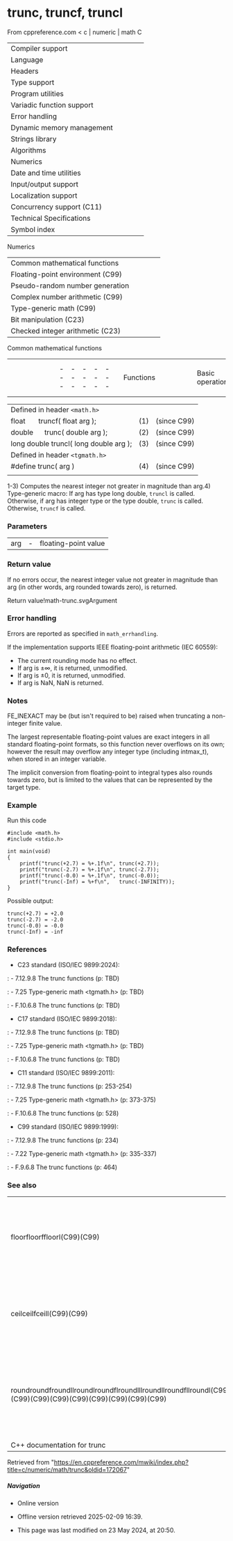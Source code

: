 # trunc, truncf, truncl

From cppreference.com
< c‎ | numeric‎ | math
 C

|  |  |  |  |  |
| --- | --- | --- | --- | --- |
| Compiler support | | | | |
| Language | | | | |
| Headers | | | | |
| Type support | | | | |
| Program utilities | | | | |
| Variadic function support | | | | |
| Error handling | | | | |
| Dynamic memory management | | | | |
| Strings library | | | | |
| Algorithms | | | | |
| Numerics | | | | |
| Date and time utilities | | | | |
| Input/output support | | | | |
| Localization support | | | | |
| Concurrency support (C11) | | | | |
| Technical Specifications | | | | |
| Symbol index | | | | |

 Numerics

|  |  |  |  |  |
| --- | --- | --- | --- | --- |
| Common mathematical functions | | | | |
| Floating-point environment (C99) | | | | |
| Pseudo-random number generation | | | | |
| Complex number arithmetic (C99) | | | | |
| Type-generic math (C99) | | | | |
| Bit manipulation (C23) | | | | |
| Checked integer arithmetic (C23) | | | | |

 Common mathematical functions

|  |  |  |  |  |  |  |  |  |  |  |  |  |  |  |  |  |  |  |  |  |  |  |  |  |  |  |  |  |  |  |  |  |  |  |  |  |  |  |  |  |  |  |  |  |  |  |  |  |  |  |  |  |  |  |  |  |  |  |  |  |  |  |  |  |  |  |  |  |  |  |  |  |  |  |  |  |  |  |  |  |  |  |  |  |  |  |  |  |  |  |  |  |  |  |  |  |  |  |  |  |  |  |  |  |  |  |  |  |  |  |  |  |  |  |  |  |  |  |  |  |  |  |  |  |  |  |  |  |  |  |  |  |  |  |  |  |  |  |  |  |  |  |  |  |  |  |  |  |  |  |  |  |  |  |  |  |  |  |  |  |  |  |  |  |  |  |  |  |  |  |  |  |  |  |  |  |  |  |  |  |  |  |  |  |  |  |  |  |  |  |  |  |  |  |  |  |  |  |  |  |  |  |  |  |  |  |  |  |  |  |  |  |  |  |  |  |  |  |  |  |  |  |  |  |  |  |  |  |  |  |  |  |  |  |  |  |  |  |  |  |  |  |  |  |  |  |  |  |  |  |  |  |  |  |  |  |  |  |  |  |  |  |  |  |  |  |  |  |  |  |  |  |  |  |  |  |  |  |  |  |  |  |  |  |  |  |  |  |  |  |  |  |  |  |  |  |  |  |  |  |  |  |  |  |  |  |  |  |  |  |  |  |  |  |  |  |  |  |  |  |  |  |  |  |  |  |  |  |  |  |  |  |  |  |  |  |  |  |  |  |  |  |  |  |  |  |  |  |  |  |  |  |  |  |  |  |  |  |  |  |  |  |  |  |  |  |  |  |  |  |  |  |  |  |  |  |  |  |  |  |  |  |  |  |  |  |  |  |  |  |  |  |  |  |  |  |  |  |  |  |  |  |  |  |  |  |  |  |  |  |  |  |  |  |  |  |  |  |  |  |  |  |  |  |  |  |  |  |  |  |  |  |  |  |  |  |  |  |  |  |  |  |  |  |  |  |  |  |  |  |  |  |  |  |  |  |  |  |  |  |  |  |  |  |  |  |  |  |  |  |  |  |  |  |  |  |  |  |  |  |  |  |  |  |  |  |  |  |  |  |  |  |  |  |  |  |  |  |  |  |  |  |  |  |  |  |  |  |  |  |  |  |  |  |  |  |  |  |  |  |  |  |  |  |  |  |  |  |  |  |  |  |  |  |  |  |  |  |  |  |  |  |  |  |  |  |  |  |  |  |  |  |  |  |  |  |  |  |  |  |  |  |  |  |  |  |  |  |  |  |  |  |  |  |  |  |  |  |  |  |  |  |  |  |  |  |  |  |  |  |  |  |  |  |  |  |  |  |  |  |  |  |  |  |  |  |  |  |  |  |  |  |  |  |  |  |  |  |  |  |  |  |  |  |  |  |  |  |  |  |  |  |  |  |  |  |  |  |  |  |  |  |  |  |  |  |  |  |  |  |  |  |  |  |  |  |  |  |  |  |  |  |  |  |  |  |  |  |  |  |  |  |  |  |  |  |  |  |  |  |  |  |  |  |  |  |  |  |  |  |  |  |  |  |  |  |  |  |  |  |  |  |  |  |  |  |  |  |  |  |  |  |  |  |  |  |  |  |  |  |  |  |  |  |  |  |  |  |  |  |  |  |  |  |  |  |  |  |  |  |  |  |  |  |  |  |  |  |  |  |  |  |  |  |  |  |  |  |  |  |  |  |  |  |  |  |  |  |  |  |  |  |  |  |  |  |  |  |  |  |  |  |  |  |  |  |  |  |  |  |  |  |  |  |  |  |  |  |  |  |  |  |  |  |  |  |  |  |  |  |  |  |  |  |  |  |  |  |  |  |  |  |  |  |  |  |  |  |  |  |  |  |  |  |  |  |  |  |  |  |  |  |  |  |  |  |  |  |
| --- | --- | --- | --- | --- | --- | --- | --- | --- | --- | --- | --- | --- | --- | --- | --- | --- | --- | --- | --- | --- | --- | --- | --- | --- | --- | --- | --- | --- | --- | --- | --- | --- | --- | --- | --- | --- | --- | --- | --- | --- | --- | --- | --- | --- | --- | --- | --- | --- | --- | --- | --- | --- | --- | --- | --- | --- | --- | --- | --- | --- | --- | --- | --- | --- | --- | --- | --- | --- | --- | --- | --- | --- | --- | --- | --- | --- | --- | --- | --- | --- | --- | --- | --- | --- | --- | --- | --- | --- | --- | --- | --- | --- | --- | --- | --- | --- | --- | --- | --- | --- | --- | --- | --- | --- | --- | --- | --- | --- | --- | --- | --- | --- | --- | --- | --- | --- | --- | --- | --- | --- | --- | --- | --- | --- | --- | --- | --- | --- | --- | --- | --- | --- | --- | --- | --- | --- | --- | --- | --- | --- | --- | --- | --- | --- | --- | --- | --- | --- | --- | --- | --- | --- | --- | --- | --- | --- | --- | --- | --- | --- | --- | --- | --- | --- | --- | --- | --- | --- | --- | --- | --- | --- | --- | --- | --- | --- | --- | --- | --- | --- | --- | --- | --- | --- | --- | --- | --- | --- | --- | --- | --- | --- | --- | --- | --- | --- | --- | --- | --- | --- | --- | --- | --- | --- | --- | --- | --- | --- | --- | --- | --- | --- | --- | --- | --- | --- | --- | --- | --- | --- | --- | --- | --- | --- | --- | --- | --- | --- | --- | --- | --- | --- | --- | --- | --- | --- | --- | --- | --- | --- | --- | --- | --- | --- | --- | --- | --- | --- | --- | --- | --- | --- | --- | --- | --- | --- | --- | --- | --- | --- | --- | --- | --- | --- | --- | --- | --- | --- | --- | --- | --- | --- | --- | --- | --- | --- | --- | --- | --- | --- | --- | --- | --- | --- | --- | --- | --- | --- | --- | --- | --- | --- | --- | --- | --- | --- | --- | --- | --- | --- | --- | --- | --- | --- | --- | --- | --- | --- | --- | --- | --- | --- | --- | --- | --- | --- | --- | --- | --- | --- | --- | --- | --- | --- | --- | --- | --- | --- | --- | --- | --- | --- | --- | --- | --- | --- | --- | --- | --- | --- | --- | --- | --- | --- | --- | --- | --- | --- | --- | --- | --- | --- | --- | --- | --- | --- | --- | --- | --- | --- | --- | --- | --- | --- | --- | --- | --- | --- | --- | --- | --- | --- | --- | --- | --- | --- | --- | --- | --- | --- | --- | --- | --- | --- | --- | --- | --- | --- | --- | --- | --- | --- | --- | --- | --- | --- | --- | --- | --- | --- | --- | --- | --- | --- | --- | --- | --- | --- | --- | --- | --- | --- | --- | --- | --- | --- | --- | --- | --- | --- | --- | --- | --- | --- | --- | --- | --- | --- | --- | --- | --- | --- | --- | --- | --- | --- | --- | --- | --- | --- | --- | --- | --- | --- | --- | --- | --- | --- | --- | --- | --- | --- | --- | --- | --- | --- | --- | --- | --- | --- | --- | --- | --- | --- | --- | --- | --- | --- | --- | --- | --- | --- | --- | --- | --- | --- | --- | --- | --- | --- | --- | --- | --- | --- | --- | --- | --- | --- | --- | --- | --- | --- | --- | --- | --- | --- | --- | --- | --- | --- | --- | --- | --- | --- | --- | --- | --- | --- | --- | --- | --- | --- | --- | --- | --- | --- | --- | --- | --- | --- | --- | --- | --- | --- | --- | --- | --- | --- | --- | --- | --- | --- | --- | --- | --- | --- | --- | --- | --- | --- | --- | --- | --- | --- | --- | --- | --- | --- | --- | --- | --- | --- | --- | --- | --- | --- | --- | --- | --- | --- | --- | --- | --- | --- | --- | --- | --- | --- | --- | --- | --- | --- | --- | --- | --- | --- | --- | --- | --- | --- | --- | --- | --- | --- | --- | --- | --- | --- | --- | --- | --- | --- | --- | --- | --- | --- | --- | --- | --- | --- | --- | --- | --- | --- | --- | --- | --- | --- | --- | --- | --- | --- | --- | --- | --- | --- | --- | --- | --- | --- | --- | --- | --- | --- | --- | --- | --- | --- | --- | --- | --- | --- | --- | --- | --- | --- | --- | --- | --- | --- | --- | --- | --- | --- | --- | --- | --- | --- | --- | --- | --- | --- | --- | --- | --- | --- | --- | --- | --- | --- | --- | --- | --- | --- | --- | --- | --- | --- | --- | --- | --- | --- | --- | --- | --- | --- | --- | --- | --- | --- | --- | --- | --- | --- | --- | --- | --- | --- | --- | --- | --- | --- | --- | --- | --- | --- | --- | --- | --- | --- | --- | --- | --- | --- | --- | --- | --- | --- | --- | --- | --- | --- | --- | --- | --- | --- | --- | --- | --- | --- | --- | --- | --- | --- | --- | --- | --- | --- | --- | --- | --- | --- | --- | --- | --- | --- | --- | --- | --- | --- | --- | --- | --- | --- | --- | --- | --- | --- | --- | --- | --- | --- | --- | --- | --- | --- | --- | --- | --- | --- | --- | --- | --- | --- | --- | --- | --- | --- | --- | --- | --- | --- | --- | --- | --- | --- | --- | --- | --- | --- | --- | --- | --- | --- | --- | --- | --- | --- | --- | --- | --- | --- | --- | --- | --- | --- | --- | --- | --- | --- | --- | --- | --- | --- | --- | --- | --- | --- | --- | --- | --- | --- | --- | --- | --- | --- | --- | --- | --- | --- | --- | --- | --- | --- | --- | --- | --- | --- | --- | --- | --- | --- | --- | --- | --- | --- | --- | --- | --- | --- | --- | --- | --- | --- | --- | --- | --- | --- |
| |  |  |  |  |  | | --- | --- | --- | --- | --- | | Functions | | | | | | Basic operations | | | | | | |  |  |  |  |  | | --- | --- | --- | --- | --- | | abslabsllabsimaxabs(C99)(C99) | | | | | | fabs | | | | | | divldivlldivimaxdiv(C99)(C99) | | | | | | |  |  |  |  |  | | --- | --- | --- | --- | --- | | fmod | | | | | | remainder(C99) | | | | | | remquo(C99) | | | | | | fma(C99) | | | | | | fdim(C99) | | | | | | nannanfnanlnand**N**(C99)(C99)(C99)(C23) | | | | | | | Maximum/minimum operations | | | | | | |  |  |  |  |  | | --- | --- | --- | --- | --- | | fmax(C99) | | | | | | fmin(C99) | | | | | | fmaximum")(C23) | | | | | | fminimum")(C23) | | | | | | fmaximum_mag")(C23) | | | | | | |  |  |  |  |  | | --- | --- | --- | --- | --- | | fmaximum_num")(C23) | | | | | | fminimum_mag")(C23) | | | | | | fminimum_num")(C23) | | | | | | fmaximum_mag_num")(C23) | | | | | | fminimum_mag_num")(C23) | | | | | | | Exponential functions | | | | | | |  |  |  |  |  | | --- | --- | --- | --- | --- | | exp | | | | | | exp10")(C23) | | | | | | exp2(C99) | | | | | | expm1(C99) | | | | | | exp10m1")(C23) | | | | | | exp2m1")(C23) | | | | | |  | | | | | | |  |  |  |  |  | | --- | --- | --- | --- | --- | | log | | | | | | log10 | | | | | | log2(C99) | | | | | | log1plogp1(C99)(C23) | | | | | | log10p1")(C23) | | | | | | log2p1")(C23) | | | | | | | Power functions | | | | | | |  |  |  |  |  | | --- | --- | --- | --- | --- | | sqrt | | | | | | cbrt(C99) | | | | | | rootn")(C23) | | | | | | rsqrt")(C23) | | | | | |  | | | | | | |  |  |  |  |  | | --- | --- | --- | --- | --- | | hypot(C99) | | | | | | compound")(C23) | | | | | | pow | | | | | | pown")(C23) | | | | | | powr")(C23) | | | | | | | Trigonometric and hyperbolic functions | | | | | | |  |  |  |  |  | | --- | --- | --- | --- | --- | | sin | | | | | | cos | | | | | | tan | | | | | | asin | | | | | | acos | | | | | | atan | | | | | | atan2 | | | | | | sinpi(C23) | | | | | | cospi(C23) | | | | | | tanpi")(C23) | | | | | | |  |  |  |  |  | | --- | --- | --- | --- | --- | | asinpi")(C23) | | | | | | acospi")(C23) | | | | | | atanpi")(C23) | | | | | | atan2pi")(C23) | | | | | | sinh | | | | | | cosh | | | | | | tanh | | | | | | asinh(C99) | | | | | | acosh(C99) | | | | | | atanh(C99) | | | | | | | |  |  |  |  |  | | --- | --- | --- | --- | --- | | Nearest integer floating-point | | | | | | |  |  |  |  |  | | --- | --- | --- | --- | --- | | ceil | | | | | | floor | | | | | | roundlroundllround(C99)(C99)(C99) | | | | | | roundeven(C23) | | | | | | ****trunc****(C99) | | | | | |  | | | | | | |  |  |  |  |  | | --- | --- | --- | --- | --- | | nearbyint(C99) | | | | | | rintlrintllrint(C99)(C99)(C99) | | | | | | fromfpfromfpxufromfpufromfpx")(C23)(C23)(C23)(C23) | | | | | | | Floating-point manipulation | | | | | | |  |  |  |  |  | | --- | --- | --- | --- | --- | | ldexp | | | | | | frexp | | | | | | scalbnscalbln(C99)(C99) | | | | | | ilogbllogb(C99)(C23) | | | | | | logb(C99) | | | | | | |  |  |  |  |  | | --- | --- | --- | --- | --- | | modf | | | | | | nextafternexttoward(C99)(C99) | | | | | | nextupnextdown")(C23)(C23) | | | | | | copysign(C99) | | | | | | canonicalize")(C23) | | | | | | | Narrowing operations | | | | | | |  |  |  |  |  | | --- | --- | --- | --- | --- | | fadd")(C23) | | | | | | fsub")(C23) | | | | | | fmul")(C23) | | | | | | |  |  |  |  |  | | --- | --- | --- | --- | --- | | fdiv")(C23) | | | | | | ffma")(C23) | | | | | | fsqrt")(C23) | | | | | | | Quantum and quantum exponent | | | | | | |  |  |  |  |  | | --- | --- | --- | --- | --- | | quantized**N**")(C23) | | | | | | quantumd**N**")(C23) | | | | | | |  |  |  |  |  | | --- | --- | --- | --- | --- | | samequantumd**N**")(C23) | | | | | | llquantexpd**N**")(C23) | | | | | | | Decimal re-encoding functions | | | | | | |  |  |  |  |  | | --- | --- | --- | --- | --- | | encodedecd**N**")(C23) | | | | | | decodedecd**N**")(C23) | | | | | | |  |  |  |  |  | | --- | --- | --- | --- | --- | | encodebind**N**")(C23) | | | | | | decodebind**N**")(C23) | | | | | | | Total order and payload functions | | | | | | |  |  |  |  |  | | --- | --- | --- | --- | --- | | totalorder")(C23) | | | | | | getpayload")(C23) | | | | | | |  |  |  |  |  | | --- | --- | --- | --- | --- | | setpayload")(C23) | | | | | | setpayloadsig")(C23) | | | | | | | Classification | | | | | | |  |  |  |  |  | | --- | --- | --- | --- | --- | | fpclassify(C99) | | | | | | iscanonical")(C23) | | | | | | isfinite(C99) | | | | | | isinf(C99) | | | | | | isnan(C99) | | | | | | isnormal(C99) | | | | | | signbit(C99) | | | | | | issubnormal")(C23) | | | | | | iszero")(C23) | | | | | | |  |  |  |  |  | | --- | --- | --- | --- | --- | | isgreater(C99) | | | | | | isgreaterequal(C99) | | | | | | isless(C99) | | | | | | islessequal(C99) | | | | | | islessgreater(C99) | | | | | | isunordered(C99) | | | | | | issignaling")(C23) | | | | | | iseqsig")(C23) | | | | | |  | | | | | | | |  |  |  |  |  | | --- | --- | --- | --- | --- | | Error and gamma functions | | | | | | |  |  |  |  |  | | --- | --- | --- | --- | --- | | erf(C99) | | | | | | erfc(C99) | | | | | | |  |  |  |  |  | | --- | --- | --- | --- | --- | | lgamma(C99) | | | | | | tgamma(C99) | | | | | | | Types | | | | | | |  |  |  |  |  | | --- | --- | --- | --- | --- | | div_tldiv_tlldiv_timaxdiv_t(C99)(C99) | | | | | | |  |  |  |  |  | | --- | --- | --- | --- | --- | | float_tdouble_t(C99)(C99) | | | | | | _Decimal32_t_Decimal64_t")(C23)(C23) | | | | | | | Macro constants | | | | | | Special floating-point values | | | | | | |  |  |  |  |  | | --- | --- | --- | --- | --- | | HUGE_VALHUGE_VALFHUGE_VALLHUGE_VALD**N**(C99)(C99)(C23) | | | | | | |  |  |  |  |  | | --- | --- | --- | --- | --- | | INFINITYDEC_INFINITY(C99)(C23) | | | | | | NANDEC_NAN(C99)(C23) | | | | | | | Arguments and return values | | | | | | |  |  |  |  |  | | --- | --- | --- | --- | --- | | FP_ILOGB0FP_ILOGBNAN(C99)(C99) | | | | | | FP_NORMALFP_SUBNORMALFP_ZEROFP_INFINITEFP_NAN(C99)(C99)(C99)(C99)(C99) | | | | | | |  |  |  |  |  | | --- | --- | --- | --- | --- | | FP_LLOGB0FP_LLOGBNAN(C23)(C23) | | | | | | FP_INT_UPWARDFP_INT_DOWNWARDFP_INT_TOWARDZEROFP_INT_TONEARESTFROMZEROFP_INT_TONEAREST")(C23)(C23)(C23)(C23)(C23) | | | | | | | Error handling | | | | | | |  |  |  |  |  | | --- | --- | --- | --- | --- | | MATH_ERRNOMATH_ERRNOEXCEPT(C99)(C99) | | | | | | |  |  |  |  |  | | --- | --- | --- | --- | --- | | math_errhandling(C99) | | | | | |  | | | | | | | Fast operation indicators | | | | | | |  |  |  |  |  | | --- | --- | --- | --- | --- | | FP_FAST_FMAFFP_FAST_FMA(C99)(C99) | | | | | | FP_FAST_FADDFP_FAST_FADDLFP_FAST_DADDLFP_FAST_D**M**ADDD**N**")(C23)(C23)(C23)(C23) | | | | | | FP_FAST_FMULFP_FAST_FMULLFP_FAST_DMULLFP_FAST_D**M**MULD**N**")(C23)(C23)(C23)(C23) | | | | | | FP_FAST_FFMAFP_FAST_FFMALFP_FAST_DFMALFP_FAST_D**M**FMAD**N**")(C23)(C23)(C23)(C23) | | | | | | |  |  |  |  |  | | --- | --- | --- | --- | --- | | FP_FAST_FMALFP_FAST_FMAD**N**(C99)(C23) | | | | | | FP_FAST_FSUBFP_FAST_FSUBLFP_FAST_DSUBLFP_FAST_D**M**SUBD**N**")(C23)(C23)(C23)(C23) | | | | | | FP_FAST_FDIVFP_FAST_FDIVLFP_FAST_DDIVLFP_FAST_D**M**DIVD**N**")(C23)(C23)(C23)(C23) | | | | | | FP_FAST_FSQRTFP_FAST_FSQRTLFP_FAST_DSQRTLFP_FAST_D**M**SQRTD**N**")(C23)(C23)(C23)(C23) | | | | | | |

|  |  |  |
| --- | --- | --- |
| Defined in header `<math.h>` |  |  |
| float       truncf( float arg ); | (1) | (since C99) |
| double      trunc( double arg ); | (2) | (since C99) |
| long double truncl( long double arg ); | (3) | (since C99) |
| Defined in header `<tgmath.h>` |  |  |
| #define trunc( arg ) | (4) | (since C99) |
|  |  |  |

1-3) Computes the nearest integer not greater in magnitude than arg.4) Type-generic macro: If arg has type long double, `truncl` is called. Otherwise, if arg has integer type or the type double, `trunc` is called. Otherwise, `truncf` is called.

### Parameters

|  |  |  |
| --- | --- | --- |
| arg | - | floating-point value |

### Return value

If no errors occur, the nearest integer value not greater in magnitude than arg (in other words, arg rounded towards zero), is returned.

Return value!math-trunc.svgArgument

### Error handling

Errors are reported as specified in `math_errhandling`.

If the implementation supports IEEE floating-point arithmetic (IEC 60559):

- The current rounding mode has no effect.
- If arg is ±∞, it is returned, unmodified.
- If arg is ±0, it is returned, unmodified.
- If arg is NaN, NaN is returned.

### Notes

FE_INEXACT may be (but isn't required to be) raised when truncating a non-integer finite value.

The largest representable floating-point values are exact integers in all standard floating-point formats, so this function never overflows on its own; however the result may overflow any integer type (including intmax_t), when stored in an integer variable.

The implicit conversion from floating-point to integral types also rounds towards zero, but is limited to the values that can be represented by the target type.

### Example

Run this code

```
#include <math.h>
#include <stdio.h>
 
int main(void)
{
    printf("trunc(+2.7) = %+.1f\n", trunc(+2.7));
    printf("trunc(-2.7) = %+.1f\n", trunc(-2.7));
    printf("trunc(-0.0) = %+.1f\n", trunc(-0.0));
    printf("trunc(-Inf) = %+f\n",   trunc(-INFINITY));
}

```

Possible output:

```
trunc(+2.7) = +2.0
trunc(-2.7) = -2.0
trunc(-0.0) = -0.0
trunc(-Inf) = -inf

```

### References

- C23 standard (ISO/IEC 9899:2024):

:   - 7.12.9.8 The trunc functions (p: TBD)

:   - 7.25 Type-generic math <tgmath.h> (p: TBD)

:   - F.10.6.8 The trunc functions (p: TBD)

- C17 standard (ISO/IEC 9899:2018):

:   - 7.12.9.8 The trunc functions (p: TBD)

:   - 7.25 Type-generic math <tgmath.h> (p: TBD)

:   - F.10.6.8 The trunc functions (p: TBD)

- C11 standard (ISO/IEC 9899:2011):

:   - 7.12.9.8 The trunc functions (p: 253-254)

:   - 7.25 Type-generic math <tgmath.h> (p: 373-375)

:   - F.10.6.8 The trunc functions (p: 528)

- C99 standard (ISO/IEC 9899:1999):

:   - 7.12.9.8 The trunc functions (p: 234)

:   - 7.22 Type-generic math <tgmath.h> (p: 335-337)

:   - F.9.6.8 The trunc functions (p: 464)

### See also

|  |  |
| --- | --- |
| floorfloorffloorl(C99)(C99) | computes largest integer not greater than the given value   (function) |
| ceilceilfceill(C99)(C99) | computes smallest integer not less than the given value   (function) |
| roundroundfroundllroundlroundflroundlllroundllroundfllroundl(C99)(C99)(C99)(C99)(C99)(C99)(C99)(C99)(C99) | rounds to nearest integer, rounding away from zero in halfway cases   (function) |
| C++ documentation for trunc | |

Retrieved from "<https://en.cppreference.com/mwiki/index.php?title=c/numeric/math/trunc&oldid=172067>"

##### Navigation

- Online version
- Offline version retrieved 2025-02-09 16:39.

- This page was last modified on 23 May 2024, at 20:50.